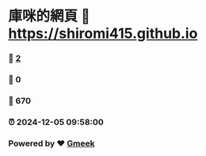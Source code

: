 # 庫咪的網頁 :link: https://shiromi415.github.io 
### :page_facing_up: [2](https://shiromi415.github.io/tag.html) 
### :speech_balloon: 0 
### :hibiscus: 670 
### :alarm_clock: 2024-12-05 09:58:00 
### Powered by :heart: [Gmeek](https://github.com/Meekdai/Gmeek)
